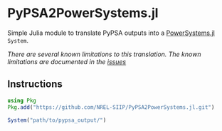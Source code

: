 # PyPSA2PowerSystems.jl

Simple Julia module to translate PyPSA outputs into a [PowerSystems.jl](https://github.com/nrel-siip/PowerSystems.jl) `System`.

*There are several known limitations to this translation. The known limitations are documented in the [issues](https://github.com/NREL-SIIP/PyPSA2PowerSystems.jl/issues)*
## Instructions

```julia
using Pkg
Pkg.add("https://github.com/NREL-SIIP/PyPSA2PowerSystems.jl.git")

System("path/to/pypsa_output/")
```
